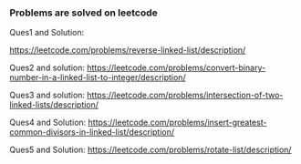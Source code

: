 ### Problems are solved on leetcode ###
Ques1 and Solution:

 https://leetcode.com/problems/reverse-linked-list/description/

Ques2 and solution:
https://leetcode.com/problems/convert-binary-number-in-a-linked-list-to-integer/description/

Ques3 and solution:
https://leetcode.com/problems/intersection-of-two-linked-lists/description/

Ques4 and Solution:
https://leetcode.com/problems/insert-greatest-common-divisors-in-linked-list/description/

Ques5 and Solution:
https://leetcode.com/problems/rotate-list/description/